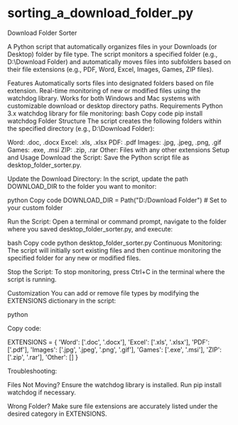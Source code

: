 # sorting_a_download_folder_py
Download Folder Sorter

A Python script that automatically organizes files in your Downloads (or Desktop) folder by file type. 
The script monitors a specified folder (e.g., D:\Download Folder) and automatically moves files into subfolders based on their file extensions (e.g., PDF, Word, Excel, Images, Games, ZIP files).

Features
Automatically sorts files into designated folders based on file extension.
Real-time monitoring of new or modified files using the watchdog library.
Works for both Windows and Mac systems with customizable download or desktop directory paths.
Requirements
Python 3.x
watchdog library for file monitoring:
bash
Copy code
pip install watchdog
Folder Structure
The script creates the following folders within the specified directory (e.g., D:\Download Folder):


Word: .doc, .docx
Excel: .xls, .xlsx
PDF: .pdf
Images: .jpg, .jpeg, .png, .gif
Games: .exe, .msi
ZIP: .zip, .rar
Other: Files with any other extensions
Setup and Usage
Download the Script: Save the Python script file as desktop_folder_sorter.py.

Update the Download Directory: In the script, update the path DOWNLOAD_DIR to the folder you want to monitor:


python
Copy code
DOWNLOAD_DIR = Path("D:/Download Folder")  # Set to your custom folder

Run the Script: Open a terminal or command prompt, navigate to the folder where you saved desktop_folder_sorter.py, and execute:


bash
Copy code
python desktop_folder_sorter.py
Continuous Monitoring: The script will initially sort existing files and then continue monitoring the specified folder for any new or modified files.

Stop the Script: To stop monitoring, press Ctrl+C in the terminal where the script is running.

Customization
You can add or remove file types by modifying the EXTENSIONS dictionary in the script:

python

Copy code:

EXTENSIONS = {
    'Word': ['.doc', '.docx'],
    'Excel': ['.xls', '.xlsx'],
    'PDF': ['.pdf'],
    'Images': ['.jpg', '.jpeg', '.png', '.gif'],
    'Games': ['.exe', '.msi'],
    'ZIP': ['.zip', '.rar'],
    'Other': []
}

Troubleshooting:

Files Not Moving? Ensure the watchdog library is installed. Run pip install watchdog if necessary.

Wrong Folder? Make sure file extensions are accurately listed under the desired category in EXTENSIONS.
